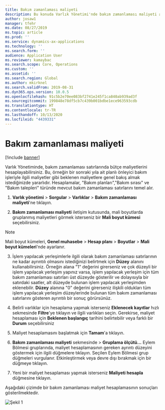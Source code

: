 ```yaml
---
title: Bakım zamanlaması maliyeti
description: Bu konuda Varlık Yönetimi'nde bakım zamanlaması maliyeti açıklanmaktadır.
author: josaw1
manager: tfehr
ms.date: 08/27/2019
ms.topic: article
ms.prod: ''
ms.service: dynamics-ax-applications
ms.technology: ''
ms.search.form: ''
audience: Application User
ms.reviewer: kamaybac
ms.search.scope: Core, Operations
ms.custom: ''
ms.assetid: ''
ms.search.region: Global
ms.author: mkirknel
ms.search.validFrom: 2019-08-31
ms.dyn365.ops.version: 10.0.5
ms.openlocfilehash: 91c5b2e70ee083bf2741e245f1ca840ab939ad3f
ms.sourcegitcommit: 199848e78df5cb7c439b001bdbe1ece963593cdb
ms.translationtype: HT
ms.contentlocale: tr-TR
ms.lasthandoff: 10/13/2020
ms.locfileid: "4439331"
---
```

# <a name="maintenance-schedule-cost"></a>Bakım zamanlaması maliyeti

[!include [banner](../../includes/banner.md)]

 

Varlık Yönetiminde, bakım zamanlaması satırlarında bütçe maliyetlerini hesaplayabilirsiniz. Bu, örneğin bir sonraki yıla ait planlı önleyici bakım işleriyle ilgili maliyetler gibi beklenen maliyetlere genel bakış almak istediğinizde yararlıdır. Hesaplamalar, "Bakım planları","Bakım sırası" ve "Bakım talepleri" türünde mevcut bakım zamanlaması satırlarını temel alır.

1. **Varlık yönetimi** > **Sorgular** > **Varlıklar** > **Bakım zamanlaması maliyeti**'ne tıklayın.

2. **Bakım zamanlaması maliyeti** iletişim kutusunda, mali boyutlarda gruplanmış maliyetleri görmek isterseniz bir **Mali boyut kümesi** seçebilirsiniz.

>[!NOTE]
>Mali boyut kümeleri, **Genel muhasebe** > **Hesap planı** > **Boyutlar** > **Mali boyut kümeleri**'nde ayarlanır.

3. İşlem yapılacak yerleşimlerle ilgili olarak bakım zamanlaması satırlarının ne kadar ayrıntılı olmasını istediğinizi belirtmek için **Düzey** alanını kullanabilirsiniz. Örneğin alana "1" değerini girerseniz ve çok düzeyli bir işlem yapılacak yerleşim yapınız varsa, işlem yapılacak yerleşim için tüm bakım zamanlaması satırları üst düzeyde gösterilir ve dolayısıyla bir satırdaki saatler, alt düzeyde bulunan işlem yapılacak yerleşimden eklenebilir. **Düzey** alanına "0" değerini girerseniz ilişkili oldukları tüm işlem yapılacak yerleşim düzeylerinde bulunan tüm bakım zamanlaması satırlarını gösteren ayrıntılı bir sonuç görürsünüz.

4. Belirli varlıklar için hesaplama yapmak isterseniz **Eklenecek kayıtlar** hızlı sekmesinde **Filtre**'ye tıklayın ve ilgili varlıkları seçin. Gerekirse, maliyet hesaplaması için **Beklenen başlangıç** tarihini belirtebilir veya farklı bir **Durum** seçebilirsiniz

5. Maliyet hesaplamasını başlatmak için **Tamam**'a tıklayın.

6. **Bakım zamanlaması maliyeti** sekmesinde > **Gruplama ölçütü...** Eylem Bölmesi gruplarında, maliyet hesaplamasının gereken ayrıntı düzeyini göstermek için ilgili düğmelere tıklayın. Seçilen Eylem Bölmesi grup düğmeleri vurgulanır. Etkinleştirmek veya devre dışı bırakmak için bir düğmeye tıklayın.

7. Yeni bir maliyet hesaplaması yapmak isterseniz **Maliyeti hesapla** düğmesine tıklayın.

Aşağıdaki çizimde bir bakım zamanlaması maliyet hesaplamasının sonuçları gösterilmektedir.

![Şekil 1](media/17-preventive-maintenance.png)

